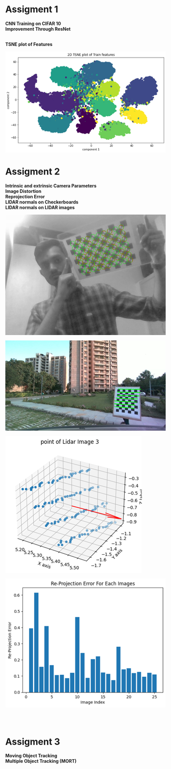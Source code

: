# Assigment 1

**CNN Training on CIFAR 10 <br />
Improvement Through ResNet 
<br />
<br />**

**TSNE plot of Features**

![alt text](https://github.com/janak11111/Computer-Vision-Course-Assignments/blob/main/images/6.png)



# Assigment 2


**Intrinsic and extrinsic Camera Parameters <br />**
**Image Distortion <br />**
**Reprojection Error <br />**
**LIDAR normals on Checkerboards <br />**
**LIDAR normals on LIDAR images** <br />

![alt text](https://github.com/janak11111/Computer-Vision-Course-Assignments/blob/main/images/2.png) <br />

![alt text](https://github.com/janak11111/Computer-Vision-Course-Assignments/blob/main/images/1.png) <br />

![alt text](https://github.com/janak11111/Computer-Vision-Course-Assignments/blob/main/images/3.png) <br />

![alt text](https://github.com/janak11111/Computer-Vision-Course-Assignments/blob/main/images/4.png) <br />

<br />
<br />

# Assigment 3

**Moving Object Tracking <br >
Multiple Object Tracking (MORT)**

